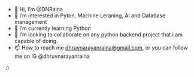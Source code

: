 - 👋 Hi, I’m @DNRaina
- 👀 I’m interested in Pyton, Machine Leraning, AI and Database management
- 🌱 I’m currently learning Python
- 💞️ I’m looking to collaborate on any python backend project that i am capable of doing.
- 📫 How to reach me dhruvnarayanraina@gmail.com, or you can follow me on IG @dhruvnarayanraina

:)
